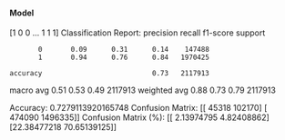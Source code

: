#### Model
[1 0 0 ... 1 1 1]
Classification Report:
              precision    recall  f1-score   support

           0       0.09      0.31      0.14    147488
           1       0.94      0.76      0.84   1970425

    accuracy                           0.73   2117913
   macro avg       0.51      0.53      0.49   2117913
weighted avg       0.88      0.73      0.79   2117913

Accuracy: 0.7279113920165748
Confusion Matrix:
[[  45318  102170]
 [ 474090 1496335]]
Confusion Matrix (%):
[[ 2.13974795  4.82408862]
 [22.38477218 70.65139125]]
